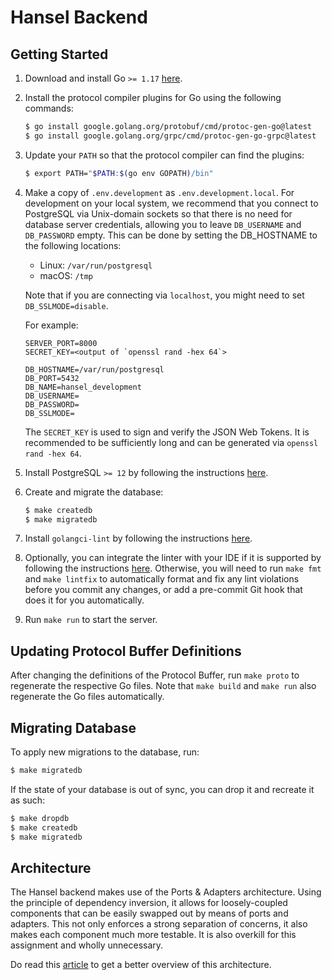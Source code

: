 # Hansel Backend

## Getting Started

1. Download and install Go `>= 1.17` [here](https://golang.org/doc/install).
1. Install the protocol compiler plugins for Go using the following commands:
   ```sh
   $ go install google.golang.org/protobuf/cmd/protoc-gen-go@latest
   $ go install google.golang.org/grpc/cmd/protoc-gen-go-grpc@latest
   ```
1. Update your `PATH` so that the protocol compiler can find the plugins:
   ```sh
   $ export PATH="$PATH:$(go env GOPATH)/bin"
   ```
1. Make a copy of `.env.development` as `.env.development.local`.
   For development on your local system, we recommend that you connect to PostgreSQL via Unix-domain sockets so that there is no need for database server credentials, allowing you to leave `DB_USERNAME` and `DB_PASSWORD` empty.
   This can be done by setting the DB_HOSTNAME to the following locations:
   * Linux: `/var/run/postgresql`
   * macOS: `/tmp`

   Note that if you are connecting via `localhost`, you might need to set `DB_SSLMODE=disable`.

   For example:
   ```
   SERVER_PORT=8000
   SECRET_KEY=<output of `openssl rand -hex 64`>

   DB_HOSTNAME=/var/run/postgresql
   DB_PORT=5432
   DB_NAME=hansel_development
   DB_USERNAME=
   DB_PASSWORD=
   DB_SSLMODE=
   ```

   The `SECRET_KEY` is used to sign and verify the JSON Web Tokens.
   It is recommended to be sufficiently long and can be generated via `openssl rand -hex 64`.
1. Install PostgreSQL `>= 12` by following the instructions [here](https://www.postgresql.org/download/).
1. Create and migrate the database:
   ```sh
   $ make createdb
   $ make migratedb
   ```
1. Install `golangci-lint` by following the instructions [here](https://golangci-lint.run/usage/install/#local-installation).
1. Optionally, you can integrate the linter with your IDE if it is supported by following the instructions [here](https://golangci-lint.run/usage/integrations/).
   Otherwise, you will need to run `make fmt` and `make lintfix` to automatically format and fix any lint violations before you commit any changes, or add a pre-commit Git hook that does it for you automatically.
1. Run `make run` to start the server.

## Updating Protocol Buffer Definitions

After changing the definitions of the Protocol Buffer, run `make proto` to regenerate the respective Go files.
Note that `make build` and `make run` also regenerate the Go files automatically.

## Migrating Database

To apply new migrations to the database, run:
```sh
$ make migratedb
```

If the state of your database is out of sync, you can drop it and recreate it as such:
```sh
$ make dropdb
$ make createdb
$ make migratedb
```

## Architecture

The Hansel backend makes use of the Ports & Adapters architecture.
Using the principle of dependency inversion, it allows for loosely-coupled components that can be easily swapped out by means of ports and adapters.
This not only enforces a strong separation of concerns, it also makes each component much more testable.
It is also overkill for this assignment and wholly unnecessary.

Do read this [article](https://herbertograca.com/2017/11/16/explicit-architecture-01-ddd-hexagonal-onion-clean-cqrs-how-i-put-it-all-together/) to get a better overview of this architecture.
